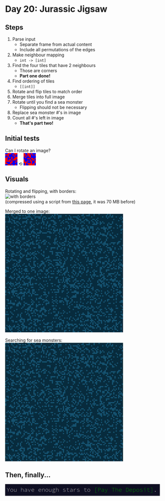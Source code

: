 # Day 20: Jurassic Jigsaw

## Steps

1. Parse input
   + Separate frame from actual content
   + Include all permutations of the edges
1. Make neighbour mapping
   + `int -> [int]`
1. Find the four tiles that have 2 neighbours
   + Those are corners
   + **Part one done!**
1. Find ordering of tiles
   + `[[int]]`
1. Rotate and flip tiles to match order
1. Merge tiles into full image
1. Rotate until you find a sea monster
   + Flipping should not be necessary
1. Replace sea monster #'s in image
1. Count all #'s left in image
   + **That's part two!**

## Initial tests

Can I rotate an image?  
![original](asdf.png) ⟲  ![rotated](asdfrot.png)

## Visuals

Rotating and flipping, with borders:  
![with borders](alignment.gif)  
(compressed using a script from [this page](https://cassidy.codes/blog/2017/04/25/ffmpeg-frames-to-gif-optimization/), it was 70 MB before)

Merged to one image:  
![assembled](merged.png)

Searching for sea monsters:  
![with monsters](monsters.gif)

## Then, finally...

![victory!](victory.png)
